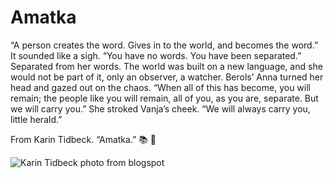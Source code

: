 # Amatka

“A person creates the word. Gives in to the world, and becomes the word.” It sounded like a sigh. “You have no words. You have been separated.” Separated from her words. The world was built on a new language, and she would not be part of it, only an observer, a watcher. Berols’ Anna turned her head and gazed out on the chaos. “When all of this has become, you will remain; the people like you will remain, all of you, as you are, separate. But we will carry you.” She stroked Vanja’s cheek. “We will always carry you, little herald.”

From Karin Tidbeck. “Amatka.”
📚 💬

![Karin Tidbeck photo from blogspot](https://1.bp.blogspot.com/-3lqku21umyA/WONjGjv5lUI/AAAAAAAANac/ck965sC1B0QVAcOlSMwOp9uksHroOD8qwCLcB/s1600/karin-tidbeck-autora-jagannath.jpg)